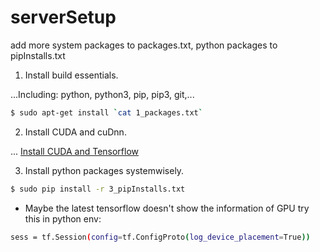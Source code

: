 # serverSetup
add more system packages to packages.txt, python packages to pipInstalls.txt
1. Install build essentials. 

...Including: python, python3, pip, pip3, git,...

```bash
$ sudo apt-get install `cat 1_packages.txt`
```
2. Install CUDA and cuDnn.

... [Install CUDA and Tensorflow](https://github.com/donnydcy/serverSetup/blob/master/2_InstallingCUDA8onUbuntu16_04.md)

3. Install python packages systemwisely.

```bash
$ sudo pip install -r 3_pipInstalls.txt
```


+ Maybe the latest tensorflow doesn't show the information of GPU try this in python env:

```sh
sess = tf.Session(config=tf.ConfigProto(log_device_placement=True))
```
